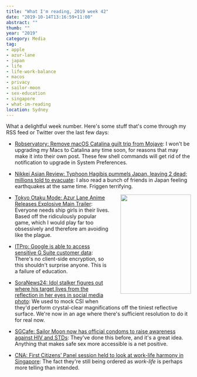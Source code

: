 ```yaml
---
title: "What I'm reading, 2019 week 42"
date: "2019-10-14T13:16:59+11:00"
abstract: ""
thumb: ""
year: "2019"
category: Media
tag:
- apple
- azur-lane
- japan
- life
- life-work-balance
- macos
- privacy
- sailor-moon
- sex-education
- singapore
- what-im-reading
location: Sydney
---
```

What a delightful week number. Here's some stuff that's come through my RSS feed or Twitter over the last few days:

* [Robservatory: Remove macOS Catalina guilt trip from Mojave](https://robservatory.com/remove-the-macos-catalina-guilt-trip-from-macos-mojave/): I won't be upgrading my Macs to Catalina any time soon, for reasons that may make it into their own post. These few shell commands will get rid of the notification to upgrade in System Preferences.

* [Nikkei Asian Review: Typhoon Hagibis pummels Japan, leaving 2 dead; millions told to evacuate](https://asia.nikkei.com/Economy/Natural-disasters/Typhoon-Hagibis-pummels-Japan-leaving-2-dead-millions-told-to-evacuate): I also read a bunch of friends in Japan feeling earthquakes at the same time. Friggen terrifying.

<p><img src="https://rubenerd.com/files/2019/azur-lane-cover@1x.jpg" srcset="https://rubenerd.com/files/2019/azur-lane-cover@1x.jpg 1x, https://rubenerd.com/files/2019/azur-lane-cover@2x.jpg 2x" alt="" style="width:192px; height:271px; float:right; margin:0 0 1em 2em" /></p>

* [Tokyo Otaku Mode: Azur Lane Anime Releases Explosive Main Trailer](https://otakumode.com/news/5d80a7fd8828729c1a3acfbd/Azur-Lane-Anime-Releases-Explosive-Main-Trailer-Along-With-OP-ED-Artist-Info!): Everyone needs ship girls in their lives. Based off the ridiculously popular game, which I would play far too obsessively and therefore am avoiding like the plague.

* [ITPro: Google is able to access sensitive G Suite customer data](https://www.itpro.co.uk/privacy/34612/google-is-able-to-access-sensitive-g-suite-customer-data-former-employee-warns): There's no client-side encryption, so this shouldn't surprise anyone. This is a failure of education.

* [SoraNews24: Idol stalker figures out where his target lives from the reflection in her eyes in social media photo](https://www.itpro.co.uk/privacy/34612/google-is-able-to-access-sensitive-g-suite-customer-data-former-employee-warns): We used to mock CSI when they'd perform crystal-clear magnifications off the tiniest reflective surface. We're now in an age where there's sufficient resolution to do it for real now.


* [SGCafe: Sailor Moon now has official condoms to raise awareness against HIV and STDs](https://sgcafe.com/2019/10/sailor-moon-now-official-condoms-raise-awareness-hiv-stds/): They've done this before, and it's a great idea. Anything that makes safe sex more accessible is a net positive.

* [CNA: First Citizens’ Panel session held to look at work-life harmony in Singapore](https://www.channelnewsasia.com/news/singapore/citizens-panel-session-work-life-harmony-first-11952808): The fact they're still being ordered as *work-life* is perhaps more telling than intended.

